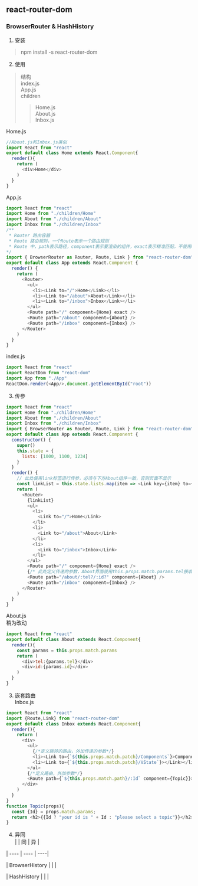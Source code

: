 ## react-router-dom  
### BrowserRouter & HashHistory 
1. 安装  
> npm install -s react-router-dom
2. 使用  
> 结构   
> index.js  
> App.js  
> children  
>> Home.js  
>> About.js  
>> Inbox.js  

Home.js
```javascript
//About.js和Inbox.js类似
import React from "react"
export default class Home extends React.Component{
  render(){
    return (
      <div>Home</div>
    )
  }
}
```
App.js
```javascript  
import React from "react"
import Home from "./children/Home"
import About from "./children/About"
import Inbox from "./children/Inbox"
/**
 * Router 路由容器
 * Route 路由规则，一个Route表示一个路由规则
 * Route 中，path表示路径，component表示要渲染的组件，exact表示精准匹配，不使用exact会出现一个路径渲染多个组件的情况
*/
import { BrowserRouter as Router, Route, Link } from "react-router-dom"
export default class App extends React.Component {
  render() {
    return (
      <Router>
        <ul>
          <li><Link to="/">Home</Link></li>
          <li><Link to="/about">About</Link></li>
          <li><Link to="/inbox">Inbox</Link></li>
        </ul>
        <Route path="/" component={Home} exact />
        <Route path="/about" component={About} />
        <Route path="/inbox" component={Inbox} />
      </Router>
    )
  }
} 
``` 
index.js
```javascript
import React from "react"
import ReactDom from "react-dom"
import App from "./App"
ReactDom.render(<App/>,document.getElementById("root"))
``` 
3. 传参   
```javascript
import React from "react"
import Home from "./children/Home"
import About from "./children/About"
import Inbox from "./children/Inbox"
import { BrowserRouter as Router, Route, Link } from "react-router-dom"
export default class App extends React.Component {
  constructor() {
    super()
    this.state = {
      lists: [1000, 1100, 1234]
    }
  }
  render() {
    // 此处使用link标签进行传参，必须与下方About组件一致，否则页面不显示
    const linkList = this.state.lists.map(item => <Link key={item} to={`/about/${item}/${item}`}>{item}<br/></Link>)
    return (
      <Router>
        {linkList}
        <ul>
          <li>
            <Link to="/">Home</Link>
          </li>
          <li>
            <Link to="/about">About</Link>
          </li>
          <li>
            <Link to="/inbox">Inbox</Link>
          </li>
        </ul>
        <Route path="/" component={Home} exact />
        {/* 此处定义传递的参数，About界面使用this.props.match.params.tel接收*/}
        <Route path="/about/:tel?/:id?" component={About} />
        <Route path="/inbox" component={Inbox} />
      </Router>
    )
  }
}
```
About.js  
稍为改动
```javascript
import React from "react"
export default class About extends React.Component{
  render(){
    const params = this.props.match.params
    return (
      <div>tel:{params.tel}</div>
      <div>id:{params.id}</div>
    )
  }
}
```
3. 嵌套路由  
Inbox.js
```javascript
import React from "react"
import {Route,Link} from "react-router-dom"
export default class Inbox extends React.Component{
  render(){
    return (
      <div>
        <ul>
          {/*定义跳转的路由，外加传递的参数*/}
          <li><Link to={`${this.props.match.patch}/Components`}>Components</Link></li>
          <li><Link to={`${this.props.match.patch}/VState`}></Link></li>
        </ul>
        {/*定义路由，外加参数*/}
        <Route path={`${this.props.match.path}/:Id` component={Topic}}></Route>
      </div>
    )
  }
}
function Topic(props){
  const {Id} = props.match.params;
  return <h2>{{Id ? "your id is " + Id : "please select a topic"}}</h2>
}

```  
4. 异同  
 |                  | 同             | 异  |  

 |  ----            | ----           | ----|  

 |  BrowserHistory  |                |         |  

 |  HashHistory     |                |         |  
